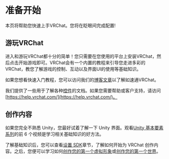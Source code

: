 # 准备开始

本页将帮助您快速上手VRChat。您将在眨眼间完成配置!

## 游玩VRChat

进入和游玩VRChat都十分的简单！您只需要在您使用的平台上安装VRChat，然后点击开始游戏即可。VRChat会有一个内置的教程来引导您走进多彩的VRChat，教您了解游戏的控制、互动以及界面UI的使用等基础知识。

如果您想看快速入门教程，您可以访问我们的[博客文章](https://medium.com/vrchat/stuck-inside-a-quick-guide-for-using-vrchat-to-stay-connected-f71430cf8a11)以了解如速通VRChat。

我们提供了一些用于了解各种[控件](./contorls/controls.md)的文档。如果您需要帮助或客户支持，请访问 [https://help.vrchat.com/](https://help.vrchat.com/)。

## 创作内容

如果您完全不熟悉 Unity，您最好试着了解一下 Unity 界面。观看[Unity 基本要素系列](https://unity3d.com/learn/tutorials/topics/interface-essentials/interface-overview?playlist=17090)的前 6 个视频是学习相关基础知识的好方法。

了解基础知识后，您可以查看[设置 SDK](../blank.md)章节，了解如何开始为 VRChat 创作内容。之后，您便可以学习如何[创作您的第一个虚拟形象](../blank.md)或[创作您的第一个世界](../blank.md)。
